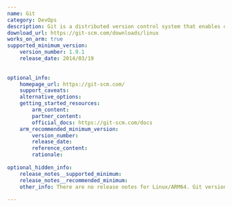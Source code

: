 ```yaml
---
name: Git
category: DevOps
description: Git is a distributed version control system that enables developers to track code changes, collaborate effectively, and manage project history.
download_url: https://git-scm.com/downloads/linux
works_on_arm: true
supported_minimum_version:
    version_number: 1.9.1
    release_date: 2014/03/19
 
 
optional_info:
    homepage_url: https://git-scm.com/
    support_caveats:
    alternative_options:
    getting_started_resources:
        arm_content:
        partner_content:
        official_docs: https://git-scm.com/docs
    arm_recommended_minimum_version:
        version_number:
        release_date:
        reference_content:
        rationale:
 
optional_hidden_info:
    release_notes__supported_minimum:
    release_notes__recommended_minimum:
    other_info: There are no release notes for Linux/ARM64. Git version 1.9.1 is the minimum version that can be installed via apt on the Ubuntu Trusty. Similarly, version 2.7.4 is the minimum available version installed via apt on Ubuntu Xenial, and 2.17.0 is the minimum available installed via apt on Ubuntu Bionic.
 
---
```


